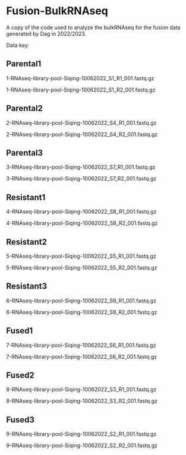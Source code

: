 # Fusion-BulkRNAseq

A copy of the code used to analyze the bulkRNAseq for the fusion data generated by Dag in 2022/2023.

Data key:

## Parental1 
1-RNAseq-library-pool-Siqing-10062022_S1_R1_001.fastq.gz

1-RNAseq-library-pool-Siqing-10062022_S1_R2_001.fastq.gz

## Parental2
2-RNAseq-library-pool-Siqing-10062022_S4_R1_001.fastq.gz	

2-RNAseq-library-pool-Siqing-10062022_S4_R2_001.fastq.gz

## Parental3
3-RNAseq-library-pool-Siqing-10062022_S7_R1_001.fastq.gz	

3-RNAseq-library-pool-Siqing-10062022_S7_R2_001.fastq.gz

## Resistant1
4-RNAseq-library-pool-Siqing-10062022_S8_R1_001.fastq.gz

4-RNAseq-library-pool-Siqing-10062022_S8_R2_001.fastq.gz	

## Resistant2
5-RNAseq-library-pool-Siqing-10062022_S5_R1_001.fastq.gz	

5-RNAseq-library-pool-Siqing-10062022_S5_R2_001.fastq.gz	

## Resistant3
6-RNAseq-library-pool-Siqing-10062022_S9_R1_001.fastq.gz

6-RNAseq-library-pool-Siqing-10062022_S9_R2_001.fastq.gz	

## Fused1
7-RNAseq-library-pool-Siqing-10062022_S6_R1_001.fastq.gz	

7-RNAseq-library-pool-Siqing-10062022_S6_R2_001.fastq.gz

## Fused2
8-RNAseq-library-pool-Siqing-10062022_S3_R1_001.fastq.gz	

8-RNAseq-library-pool-Siqing-10062022_S3_R2_001.fastq.gz	

## Fused3
9-RNAseq-library-pool-Siqing-10062022_S2_R1_001.fastq.gz	

9-RNAseq-library-pool-Siqing-10062022_S2_R2_001.fastq.gz	


